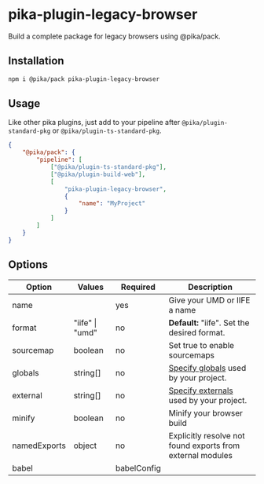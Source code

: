 # pika-plugin-legacy-browser

Build a complete package for legacy browsers using @pika/pack.

## Installation

```bash
npm i @pika/pack pika-plugin-legacy-browser
```

## Usage

Like other pika plugins, just add to your pipeline after `@pika/plugin-standard-pkg` or `@pika/plugin-ts-standard-pkg`.

```json
{
    "@pika/pack": {
        "pipeline": [
            ["@pika/plugin-ts-standard-pkg"],
            ["@pika/plugin-build-web"],
            [
                "pika-plugin-legacy-browser",
                {
                    "name": "MyProject"
                }
            ]
        ]
    }
}
```

## Options

| Option       | Values          | Required    | Description                                                                                  |
| ------------ | --------------- | ----------- | -------------------------------------------------------------------------------------------- |
| name         |                 | yes         | Give your UMD or IIFE a name                                                                 |
| format       | "iife" \| "umd" | no          | **Default:** "iife". Set the desired format.                                                 |
| sourcemap    | boolean         | no          | Set true to enable sourcemaps                                                                |
| globals      | string[]        | no          | [Specify globals](https://rollupjs.org/guide/en/#core-functionality) used by your project.   |
| external     | string[]        | no          | [Specify externals](https://rollupjs.org/guide/en/#core-functionality) used by your project. |
| minify       | boolean         | no          | Minify your browser build                                                                    |
| namedExports | object          | no          | Explicitly resolve not found exports from external modules                                   |
| babel        |                 | babelConfig |                                                                                              | no |  | Provide custom Babel plugins or presets |

